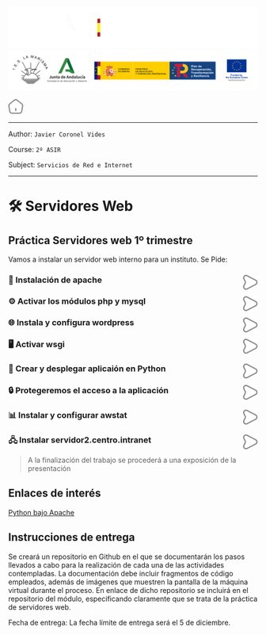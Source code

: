 ![](/.resGen/_bannerD.png#gh-dark-mode-only)
![](/.resGen/_bannerL.png#gh-light-mode-only)

<a href="/README.md"><img src="/.resGen/_home.svg" width="30"></a>

---

Author: `Javier Coronel Vides`

Course: `2º ASIR`

Subject: `Servicios de Red e Internet`

---

# 🛠 Servidores Web

## Práctica Servidores web 1º trimestre 

Vamos a instalar un servidor web interno para un instituto. Se Pide:

### 🔧 Instalación de apache<a href="md/1.md"><img src="/.resGen/_arrow.svg" width="30" align="right"></a>

### ⚙️ Activar los módulos php y mysql<a href="md/2.md"><img src="/.resGen/_arrow.svg" width="30" align="right"></a>

### 🌐 Instala y configura wordpress<a href="md/3.md"><img src="/.resGen/_arrow.svg" width="30" align="right"></a>

### 🖥️ Activar wsgi<a href="md/4.md"><img src="/.resGen/_arrow.svg" width="30" align="right"></a>

### 🐍 Crear y desplegar aplicaión en Python<a href="md/5.md"><img src="/.resGen/_arrow.svg" width="30" align="right"></a>

### 🔒 Protegeremos el acceso a la aplicación<a href="md/6.md"><img src="/.resGen/_arrow.svg" width="30" align="right"></a>

### 📊 Instalar y configurar awstat<a href="md/7.md"><img src="/.resGen/_arrow.svg" width="30" align="right"></a>

### 🖧 Instalar servidor2.centro.intranet<a href="md/8.md"><img src="/.resGen/_arrow.svg" width="30" align="right"></a>


> A la finalización del trabajo se procederá a una exposición de la presentación

## Enlaces de interés

[Python bajo Apache](https://uniwebsidad.com/libros/python/capitulo-13/python-bajo-apache)


## Instrucciones de entrega
Se creará un repositorio en Github en el que se documentarán los pasos llevados a cabo para la realización de cada una de las actividades contempladas. La documentación debe incluir fragmentos de código empleados, además de imágenes que muestren la pantalla de la máquina virtual durante el proceso.
En enlace de dicho repositorio se incluirá en el repositorio del módulo, especificando claramente que se trata de la práctica de servidores web.

Fecha de entrega: La fecha límite de entrega será el 5 de diciembre.
